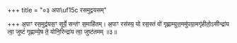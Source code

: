 +++
title = "०३ अपा\uf15c रसमुद्वयसम्"

+++
अ॒पाꣳ रस॒मुद्व॑यस॒ꣳ सूर्ये॒ सन्त॑ꣳ स॒माहि॑तम्। अ॒पाꣳ रस॑स्य॒ यो रस॒स्तं वो॑ गृह्णाम्युत्त॒ममु॑पया॒मगृ॑हीतो॒ऽसीन्द्रा॑य त्वा॒ जुष्टं॑ गृह्णाम्ये॒ष ते॒ योनि॒रिन्द्रा॑य त्वा॒ जुष्ट॑तमम् ॥३॥
